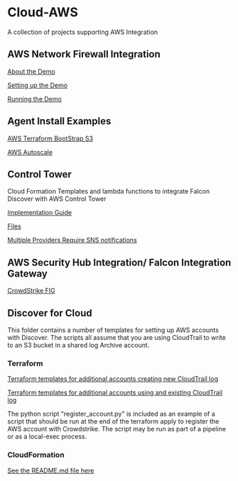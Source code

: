 # Cloud-AWS
A collection of projects supporting AWS Integration

## AWS Network Firewall Integration
[About the Demo](https://github.com/CrowdStrike/Cloud-AWS/blob/master/Network-Firewall/documentation/overview.md)

[Setting up the Demo](https://github.com/CrowdStrike/Cloud-AWS/blob/master/Network-Firewall/documentation/deployment.md)

[Running the Demo](https://github.com/CrowdStrike/Cloud-AWS/blob/master/Network-Firewall/documentation/testing.md)

## Agent Install Examples
[AWS Terraform BootStrap S3](https://github.com/CrowdStrike/Cloud-AWS/tree/master/Agent-Install-Examples/Terraform-bootstrap-s3)

[AWS Autoscale](https://github.com/CrowdStrike/Cloud-AWS/tree/master/Agent-Install-Examples/Cloudformation/autoscale)

## Control Tower
Cloud Formation Templates and lambda functions to integrate Falcon Discover with AWS Control Tower

[Implementation Guide](https://github.com/CrowdStrike/Cloud-AWS/blob/master/Control-Tower/documentation/implementation-guide.md)

[Files](https://github.com/CrowdStrike/Cloud-AWS/tree/master/Control-Tower)

[Multiple Providers Require SNS notifications](https://github.com/CrowdStrike/Cloud-AWS/tree/master/Control-Tower/multiple-sns)

## AWS Security Hub Integration/ Falcon Integration Gateway
[CrowdStrike FIG](https://github.com/CrowdStrike/Cloud-AWS/tree/master/Falcon-Integration-Gateway)

## Discover for Cloud

This folder contains a number of templates for setting up AWS accounts with Discover.  The scripts all assume that you are using CloudTrail to write to an S3 bucket in a shared log Archive account. 

### Terraform

[Terraform templates for additional accounts creating new CloudTrail log](https://github.com/CrowdStrike/Cloud-AWS/tree/master/Discover-for-Cloud-Templates/AWS/terraform-templates/log-archive-account)

[Terraform templates for additional accounts using and existing CloudTrail log](https://github.com/CrowdStrike/Cloud-AWS/tree/master/Discover-for-Cloud-Templates/AWS/terraform-templates/additional-account-existing-trail)

The python script "register_account.py" is included as an example of a script that should be run at the end of the terraform apply to register the AWS account with Crowdstrike.  The script may be run as part of a pipeline or as a local-exec process.

### CloudFormation

[See the README.md file here](https://github.com/CrowdStrike/Cloud-AWS/tree/master/Discover-for-Cloud-Templates/AWS/cloudformation-templates)
